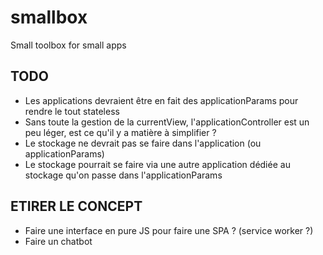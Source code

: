 # smallbox

Small toolbox for small apps

## TODO

- Les applications devraient être en fait des applicationParams pour rendre le tout stateless
- Sans toute la gestion de la currentView, l'applicationController est un peu léger, est ce qu'il y a matière à simplifier ?
- Le stockage ne devrait pas se faire dans l'application (ou applicationParams)
- Le stockage pourrait se faire via une autre application dédiée au stockage qu'on passe dans l'applicationParams

## ETIRER LE CONCEPT

- Faire une interface en pure JS pour faire une SPA ? (service worker ?)
- Faire un chatbot
